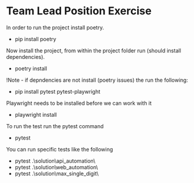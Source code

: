 # Team Lead Position Exercise

In order to run the project install poetry.

- pip install poetry

Now install the project, from within the project folder run (should install dependencies).

- poetry install

!Note - if depndencies are not install (poetry issues) the run the following:

- pip install pytest pytest-playwright

Playwright needs to be installed before we can work with it

- playwright install

To run the test run the pytest command

- pytest

You can run specific tests like the following

- pytest .\solution\api_automation\
- pytest .\solution\web_automation\
- pytest .\solution\max_single_digit\
